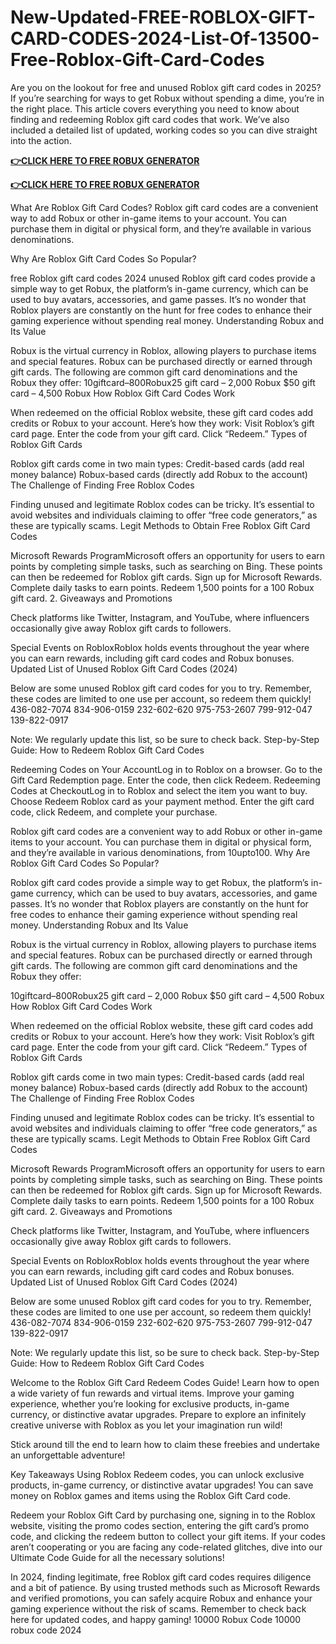 # New-Updated-FREE-ROBLOX-GIFT-CARD-CODES-2024-List-Of-13500-Free-Roblox-Gift-Card-Codes
Are you on the lookout for free and unused Roblox gift card codes in 2025? If you’re searching for ways to get Robux without spending a dime, you’re in the right place. This article covers everything you need to know about finding and redeeming Roblox gift card codes that work. We’ve also included a detailed list of updated, working codes so you can dive straight into the action.

**[👉CLICK HERE TO FREE ROBUX GENERATOR](https://millenniumit.xyz/robux)**

**[👉CLICK HERE TO FREE ROBUX GENERATOR](https://millenniumit.xyz/robux)**

What Are Roblox Gift Card Codes?​
Roblox gift card codes are a convenient way to add Robux or other in-game items to your account. You can purchase them in digital or physical form, and they’re available in various denominations.

Why Are Roblox Gift Card Codes So Popular?​

free Roblox gift card codes 2024 unused
Roblox gift card codes provide a simple way to get Robux, the platform’s in-game currency, which can be used to buy avatars, accessories, and game passes. It’s no wonder that Roblox players are constantly on the hunt for free codes to enhance their gaming experience without spending real money. Understanding Robux and Its Value​

Robux is the virtual currency in Roblox, allowing players to purchase items and special features. Robux can be purchased directly or earned through gift cards. The following are common gift card denominations and the Robux they offer:
10giftcard–800Robux25 gift card – 2,000 Robux $50 gift card – 4,500 Robux How Roblox Gift Card Codes Work​

When redeemed on the official Roblox website, these gift card codes add credits or Robux to your account. Here’s how they work: Visit Roblox’s gift card page. Enter the code from your gift card. Click “Redeem.” Types of Roblox Gift Cards​

Roblox gift cards come in two main types: Credit-based cards (add real money balance) Robux-based cards (directly add Robux to the account) The Challenge of Finding Free Roblox Codes​

Finding unused and legitimate Roblox codes can be tricky. It’s essential to avoid websites and individuals claiming to offer “free code generators,” as these are typically scams. Legit Methods to Obtain Free Roblox Gift Card Codes​

Microsoft Rewards Program​Microsoft offers an opportunity for users to earn points by completing simple tasks, such as searching on Bing. These points can then be redeemed for Roblox gift cards. Sign up for Microsoft Rewards. Complete daily tasks to earn points. Redeem 1,500 points for a 100 Robux gift card. 2. Giveaways and Promotions​

Check platforms like Twitter, Instagram, and YouTube, where influencers occasionally give away Roblox gift cards to followers.

Special Events on Roblox​Roblox holds events throughout the year where you can earn rewards, including gift card codes and Robux bonuses. Updated List of Unused Roblox Gift Card Codes (2024)​

Below are some unused Roblox gift card codes for you to try. Remember, these codes are limited to one use per account, so redeem them quickly! 436-082-7074 834-906-0159 232-602-620 975-753-2607 799-912-047 139-822-0917

Note: We regularly update this list, so be sure to check back. Step-by-Step Guide: How to Redeem Roblox Gift Card Codes​

Redeeming Codes on Your Account​Log in to Roblox on a browser. Go to the Gift Card Redemption page. Enter the code, then click Redeem. Redeeming Codes at Checkout​Log in to Roblox and select the item you want to buy. Choose Redeem Roblox card as your payment method. Enter the gift card code, click Redeem, and complete your purchase.

Roblox gift card codes are a convenient way to add Robux or other in-game items to your account. You can purchase them in digital or physical form, and they’re available in various denominations, from
10upto100. Why Are Roblox Gift Card Codes So Popular?​

Roblox gift card codes provide a simple way to get Robux, the platform’s in-game currency, which can be used to buy avatars, accessories, and game passes. It’s no wonder that Roblox players are constantly on the hunt for free codes to enhance their gaming experience without spending real money. Understanding Robux and Its Value​

Robux is the virtual currency in Roblox, allowing players to purchase items and special features. Robux can be purchased directly or earned through gift cards. The following are common gift card denominations and the Robux they offer:

10giftcard–800Robux25 gift card – 2,000 Robux $50 gift card – 4,500 Robux How Roblox Gift Card Codes Work​

When redeemed on the official Roblox website, these gift card codes add credits or Robux to your account. Here’s how they work: Visit Roblox’s gift card page. Enter the code from your gift card. Click “Redeem.” Types of Roblox Gift Cards​

Roblox gift cards come in two main types: Credit-based cards (add real money balance) Robux-based cards (directly add Robux to the account) The Challenge of Finding Free Roblox Codes​

Finding unused and legitimate Roblox codes can be tricky. It’s essential to avoid websites and individuals claiming to offer “free code generators,” as these are typically scams. Legit Methods to Obtain Free Roblox Gift Card Codes​

Microsoft Rewards Program​Microsoft offers an opportunity for users to earn points by completing simple tasks, such as searching on Bing. These points can then be redeemed for Roblox gift cards. Sign up for Microsoft Rewards. Complete daily tasks to earn points. Redeem 1,500 points for a 100 Robux gift card. 2. Giveaways and Promotions​

Check platforms like Twitter, Instagram, and YouTube, where influencers occasionally give away Roblox gift cards to followers.

Special Events on Roblox​Roblox holds events throughout the year where you can earn rewards, including gift card codes and Robux bonuses. Updated List of Unused Roblox Gift Card Codes (2024)​

Below are some unused Roblox gift card codes for you to try. Remember, these codes are limited to one use per account, so redeem them quickly! 436-082-7074 834-906-0159 232-602-620 975-753-2607 799-912-047 139-822-0917

Note: We regularly update this list, so be sure to check back. Step-by-Step Guide: How to Redeem Roblox Gift Card Codes​

Welcome to the Roblox Gift Card Redeem Codes Guide! Learn how to open a wide variety of fun rewards and virtual items. Improve your gaming experience, whether you’re looking for exclusive products, in-game currency, or distinctive avatar upgrades. Prepare to explore an infinitely creative universe with Roblox as you let your imagination run wild!

Stick around till the end to learn how to claim these freebies and undertake an unforgettable adventure!

Key Takeaways
Using Roblox Redeem codes, you can unlock exclusive products, in-game currency, or distinctive avatar upgrades!
You can save money on Roblox games and items using the Roblox Gift Card code.

Redeem your Roblox Gift Card by purchasing one, signing in to the Roblox website, visiting the promo codes section, entering the gift card’s promo code, and clicking the redeem button to collect your gift items.
If your codes aren’t cooperating or you are facing any code-related glitches, dive into our Ultimate Code Guide for all the necessary solutions!

In 2024, finding legitimate, free Roblox gift card codes requires diligence and a bit of patience. By using trusted methods such as Microsoft Rewards and verified promotions, you can safely acquire Robux and enhance your gaming experience without the risk of scams. Remember to check back here for updated codes, and happy gaming! 10000 Robux Code 10000 robux code 2024
